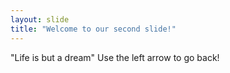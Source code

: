 ```yaml
---
layout: slide
title: "Welcome to our second slide!"
---
```

"Life is but a dream" 
Use the left arrow to go back!
